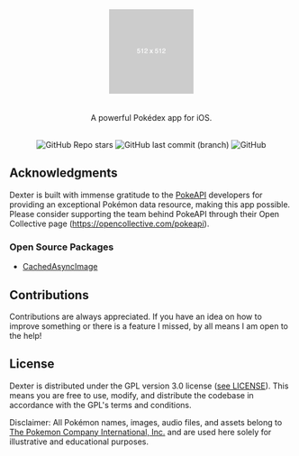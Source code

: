 <div align="center">
  <img src="https://github.com/seaneoo/Dexter/blob/main/docs/icon.png?raw=true" width="150"/>
  <br/>
  <br/>
  <p>A powerful Pokédex app for iOS.</p>
  <br/>
  <img alt="GitHub Repo stars" src="https://img.shields.io/github/stars/seaneoo/Dexter"> <img alt="GitHub last commit (branch)" src="https://img.shields.io/github/last-commit/seaneoo/Dexter/main"> <img alt="GitHub" src="https://img.shields.io/github/license/seaneoo/Dexter">
</div>

## Acknowledgments

Dexter is built with immense gratitude to the [PokeAPI](https://pokeapi.co/) developers for providing an exceptional Pokémon data resource, making this app possible. Please consider supporting the team behind PokeAPI through their Open Collective page (https://opencollective.com/pokeapi).

### Open Source Packages

- [CachedAsyncImage](https://github.com/lorenzofiamingo/swiftui-cached-async-image)

## Contributions

Contributions are always appreciated. If you have an idea on how to improve something or there is a feature I missed, by all means I am open to the help!

## License

Dexter is distributed under the GPL version 3.0 license ([see LICENSE](LICENSE)). This means you are free to use, modify, and distribute the codebase in accordance with the GPL's terms and conditions.

Disclaimer: All Pokémon names, images, audio files, and assets belong to [The Pokemon Company International, Inc.](https://corporate.pokemon.com/en-us/) and are used here solely for illustrative and educational purposes.
